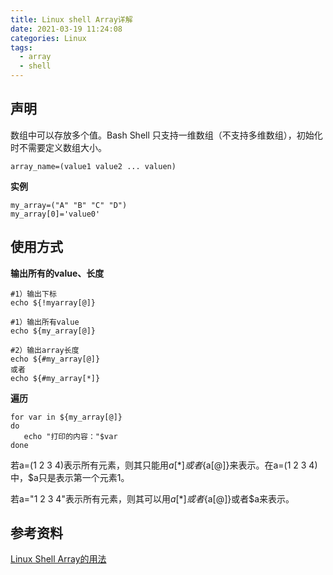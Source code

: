 ```yaml
---
title: Linux shell Array详解
date: 2021-03-19 11:24:08
categories: Linux
tags:
  - array
  - shell
---
```




## 声明

数组中可以存放多个值。Bash Shell 只支持一维数组（不支持多维数组），初始化时不需要定义数组大小。

```shell
array_name=(value1 value2 ... valuen)
```

**实例**

```shell
my_array=("A" "B" "C" "D")
my_array[0]='value0'
```



## 使用方式

**输出所有的value、长度**

```shell
#1）输出下标
echo ${!myarray[@]}

#1）输出所有value
echo ${my_array[@]}

#2）输出array长度
echo ${#my_array[@]}
或者
echo ${#my_array[*]} 
```



**遍历**

```shell
for var in ${my_array[@]} 
do
   echo "打印的内容："$var 
done
```



若a=(1 2 3 4)表示所有元素，则其只能用${a[*]}或者${a[@]}来表示。在a=(1 2 3 4)中，$a只是表示第一个元素1。

若a="1 2 3 4"表示所有元素，则其可以用${a[*]}或者${a[@]}或者$a来表示。



## 参考资料

[Linux Shell Array的用法](https://blog.csdn.net/h106140873/article/details/97234808) 


